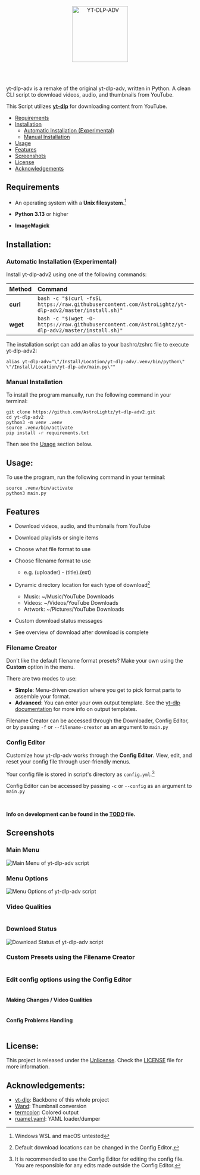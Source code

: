 <div align="center">
  <img src=".github/banner.png" alt="YT-DLP-ADV" height="150">
</div>

<br><br>

yt-dlp-adv is a remake of the original yt-dlp-adv, written in Python.
A clean CLI script to download videos, audio, and thumbnails from YouTube.

This Script utilizes <b>[yt-dlp](https://github.com/yt-dlp/yt-dlp)</b> for downloading content from YouTube.

<!-- Table of Contents -->

- [Requirements](#requirements)
- [Installation](#installation)
    - [Automatic Installation (Experimental)](#automatic-installation-experimental)
    - [Manual Installation](#manual-installation)
- [Usage](#usage)
- [Features](#features)
- [Screenshots](#screenshots)
- [License](#license)
- [Acknowledgements](#acknowledgements)

## Requirements

- An operating system with a <b>Unix filesystem</b>.[^1]

- <b>Python 3.13</b> or higher
- <b>ImageMagick</b>

[^1]: Windows WSL and macOS untested

## Installation:

### Automatic Installation (Experimental)

Install yt-dlp-adv2 using one of the following commands:

| Method   | Command                                                                                               |
|:---------|:------------------------------------------------------------------------------------------------------|
| **curl** | `bash -c "$(curl -fsSL https://raw.githubusercontent.com/AstroLightz/yt-dlp-adv2/master/install.sh)"` |
| **wget** | `bash -c "$(wget -O- https://raw.githubusercontent.com/AstroLightz/yt-dlp-adv2/master/install.sh)"`   |

The installation script can add an alias to your bashrc/zshrc file to execute yt-dlp-adv2:

```shell
alias yt-dlp-adv="\"/Install/Location/yt-dlp-adv/.venv/bin/python\" \"/Install/Location/yt-dlp-adv/main.py\""
```

### Manual Installation

To install the program manually, run the following command in your terminal:

```shell
git clone https://github.com/AstroLightz/yt-dlp-adv2.git
cd yt-dlp-adv2
python3 -m venv .venv
source .venv/bin/activate
pip install -r requirements.txt
```

Then see the [Usage](#usage) section below.

## Usage:

To use the program, run the following command in your terminal:

```shell
source .venv/bin/activate
python3 main.py
```

## Features

- Download videos, audio, and thumbnails from YouTube
- Download playlists or single items
- Choose what file format to use
- Choose filename format to use
    - e.g. (uploader) - (title).(ext)


- Dynamic directory location for each type of download[^2]
    - Music: ~/Music/YouTube Downloads
    - Videos: ~/Videos/YouTube Downloads
    - Artwork: ~/Pictures/YouTube Downloads


- Custom download status messages
- See overview of download after download is complete

### Filename Creator

Don't like the default filename format presets? Make your own using the <b>Custom</b> option in the menu.

There are two modes to use:

- <b>Simple</b>: Menu-driven creation where you get to pick format parts to assemble your format.
- <b>Advanced</b>: You can enter your own output template. See
  the [yt-dlp documentation](https://github.com/yt-dlp/yt-dlp?tab=readme-ov-file#output-template) for more info on
  output templates.

Filename Creator can be accessed through the Downloader, Config Editor, or by passing `-f` or `--filename-creator` as an
argument to `main.py`

### Config Editor

Customize how yt-dlp-adv works through the <b>Config Editor</b>. View, edit, and reset your config file through
user-friendly menus.

Your config file is stored in script's directory as `config.yml`.[^3]

Config Editor can be accessed by passing `-c` or `--config` as an argument to `main.py`

<br>

<b>Info on development can be found in the [TODO](./TODO) file.</b>

[^2]: Default download locations can be changed in the Config Editor.
[^3]: It is recommended to use the Config Editor for editing the config file. You are responsible for any edits made
outside the Config Editor.

## Screenshots

### Main Menu

<img src=".github/screenshots/main_menu.png" alt="Main Menu of yt-dlp-adv script">

### Menu Options

<img src=".github/screenshots/menu_choices.png" alt="Menu Options of yt-dlp-adv script">

### Video Qualities

<img src=".github/screenshots/video_qualities.png" alt="">

### Download Status

<img src=".github/screenshots/download_status.png" alt="Download Status of yt-dlp-adv script">

### Custom Presets using the Filename Creator

<img src=".github/screenshots/custom_presets.png" alt="">

### Edit config options using the Config Editor

<img src=".github/screenshots/config_editor.png" alt="">

#### Making Changes / Video Qualities

<img src=".github/screenshots/config_editor_edit2.png" alt="">

#### Config Problems Handling

<img src=".github/screenshots/config_error_handling.png" alt="">


<br>

## License:

This project is released under the [Unlicense](https://choosealicense.com/licenses/unlicense/). Check
the [LICENSE](./LICENSE) file for more information.

## Acknowledgements:

- [yt-dlp](https://github.com/yt-dlp/yt-dlp): Backbone of this whole project
- [Wand](https://pypi.org/project/Wand/): Thumbnail conversion
- [termcolor](https://pypi.org/project/termcolor/): Colored output
- [ruamel.yaml](https://pypi.org/project/ruamel.yaml/): YAML loader/dumper